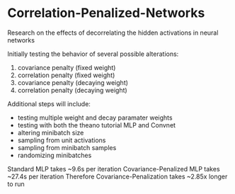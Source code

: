 # Correlation-Penalized-Networks
Research on the effects of decorrelating the hidden activations in neural networks

Initially testing the behavior of several possible alterations:

1.  covariance penalty (fixed weight)
2.  correlation penalty (fixed weight)
3.  covariance penalty (decaying weight)
4.  correlation penalty (decaying weight)

Additional steps will include:

- testing multiple weight and decay paramater weights
- testing with both the theano tutorial MLP and Convnet
- altering minibatch size
- sampling from unit activations
- sampling from minibatch samples
- randomizing minibatches

Standard MLP takes ~9.6s per iteration
Covariance-Penalized MLP takes ~27.4s per iteration
Therefore Covariance-Penalization takes ~2.85x longer to run